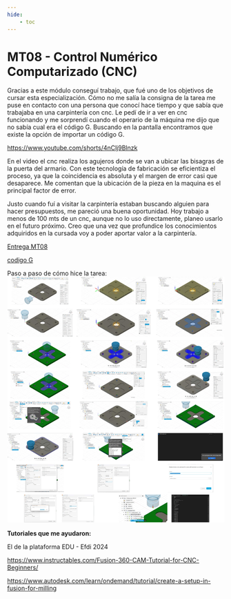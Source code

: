 ```yaml
---
hide:
    - toc
---
```


# MT08 - Control Numérico Computarizado (CNC)

Gracias a este módulo conseguí trabajo, que fué uno de los objetivos de cursar esta especialización.
Cómo no me salía la consigna de la tarea me puse en contacto con una persona que conocí hace tiempo y que sabía que trabajaba en una carpintería con cnc. Le pedí de ir a ver en cnc funcionando y me sorprendí cuando el operario de la máquina me dijo que no sabía cual era el código G. Buscando en la pantalla encontramos que existe la opción de importar un código G.

https://www.youtube.com/shorts/4nClj9Blnzk

En el video el cnc realiza los agujeros donde se van a ubicar las bisagras de la puerta del armario. Con este tecnología de fabricación se eficientiza el proceso, ya que la coincidencia es absoluta y el margen de error casi que desaparece. Me comentan que la ubicación de la pieza en la maquina es el principal factor de error.

Justo cuando fuí a visitar la carpintería estaban buscando alguien para hacer presupuestos, me pareció una buena oportunidad. Hoy trabajo a menos de 100 mts de un cnc, aunque no lo uso directamente, planeo usarlo en el futuro próximo. Creo que una vez que profundice los conocimientos adquiridos en la cursada voy a poder aportar valor a la carpintería.

[Entrega MT08](../archivos/Entrega_MecanizadoMTO8.f3d)

[codigo G](../archivos/docs/archivos/mt08_pilargo_2.nc)

Paso a paso de cómo hice la tarea:
![proceso tarea MT08](../images/MT08/proceso_mt08_pgo.jpg)


**Tutoriales que me ayudaron:**

El de la plataforma EDU - Efdi 2024

https://www.instructables.com/Fusion-360-CAM-Tutorial-for-CNC-Beginners/

https://www.autodesk.com/learn/ondemand/tutorial/create-a-setup-in-fusion-for-milling


